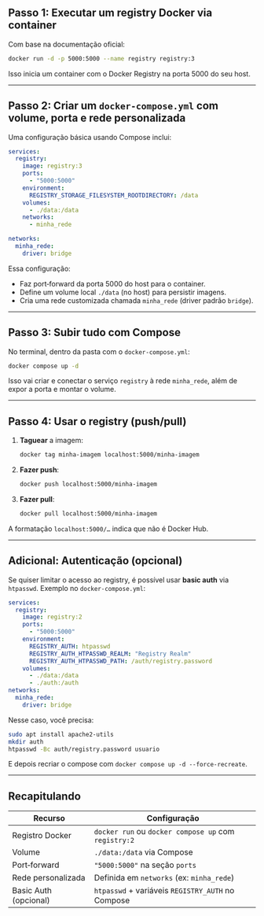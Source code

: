 ## Passo 1: Executar um registry Docker via container

Com base na documentação oficial:

```bash
docker run -d -p 5000:5000 --name registry registry:3
```

Isso inicia um container com o Docker Registry na porta 5000 do seu host.

---

## Passo 2: Criar um `docker-compose.yml` com volume, porta e rede personalizada

Uma configuração básica usando Compose inclui:

```yaml
services:
  registry:
    image: registry:3
    ports:
      - "5000:5000"
    environment:
      REGISTRY_STORAGE_FILESYSTEM_ROOTDIRECTORY: /data
    volumes:
      - ./data:/data
    networks:
      - minha_rede

networks:
  minha_rede:
    driver: bridge
```

Essa configuração:

* Faz port‑forward da porta 5000 do host para o container.
* Define um volume local `./data` (no host) para persistir imagens.
* Cria uma rede customizada chamada `minha_rede` (driver padrão `bridge`).

---

## Passo 3: Subir tudo com Compose

No terminal, dentro da pasta com o `docker-compose.yml`:

```bash
docker compose up -d
```

Isso vai criar e conectar o serviço `registry` à rede `minha_rede`, além de expor a porta e montar o volume.

---

## Passo 4: Usar o registry (push/pull)

1. **Taguear** a imagem:

   ```bash
   docker tag minha-imagem localhost:5000/minha-imagem
   ```
2. **Fazer push**:

   ```bash
   docker push localhost:5000/minha-imagem
   ```
3. **Fazer pull**:

   ```bash
   docker pull localhost:5000/minha-imagem
   ```

A formatação `localhost:5000/…` indica que não é Docker Hub.

---

## Adicional: Autenticação (opcional)

Se quiser limitar o acesso ao registry, é possível usar **basic auth** via `htpasswd`. Exemplo no `docker-compose.yml`:

```yaml
services:
  registry:
    image: registry:2
    ports:
      - "5000:5000"
    environment:
      REGISTRY_AUTH: htpasswd
      REGISTRY_AUTH_HTPASSWD_REALM: "Registry Realm"
      REGISTRY_AUTH_HTPASSWD_PATH: /auth/registry.password
    volumes:
      - ./data:/data
      - ./auth:/auth
networks:
  minha_rede:
    driver: bridge
```

Nesse caso, você precisa:

```bash
sudo apt install apache2-utils
mkdir auth
htpasswd -Bc auth/registry.password usuario
```

E depois recriar o compose com `docker compose up -d --force-recreate`.

---

## Recapitulando

| Recurso               | Configuração                                         |
| --------------------- | ---------------------------------------------------- |
| Registro Docker       | `docker run` ou `docker compose up` com `registry:2` |
| Volume                | `./data:/data` via Compose                           |
| Port‑forward          | `"5000:5000"` na seção `ports`                       |
| Rede personalizada    | Definida em `networks` (ex: `minha_rede`)            |
| Basic Auth (opcional) | `htpasswd` + variáveis `REGISTRY_AUTH` no Compose    |
